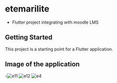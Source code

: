 # etemarilite

- Flutter project integrating with moodle LMS

## Getting Started

This project is a starting point for a Flutter application.
## Image of the application
-![e11](https://github.com/user-attachments/assets/ef3ebbfb-9b41-4dcf-a599-c63156320c48)
![e12](https://github.com/user-attachments/assets/bdea89e2-16c6-4429-9aa8-8c1ccaa8bc3f)
![e4](https://github.com/user-attachments/assets/465eed37-6e1e-4723-98f1-af28ed33c6e9)
